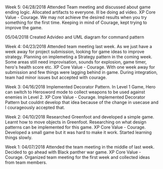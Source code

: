 Week 5:
04/28/2018 Attended Team meeting and discussed about game ending logic. Allocated artifacts to everyone. Ill be doing ad video.
XP Core Value - Courage. We may not achieve the desired results when you try something for the first time. Keeping in mind of Courage, kept trying to improve the game. 

05/04/2018 Created Advideo and UML diagram for command pattern

Week 4:
04/23/2018 Attended team meeting last week. As we just have a week away for project submission, looking for game ideas to improve strategy. Planning on implemeting a Strategy pattern in the coming week. Some areas still need improvisation, sounds for explosion, game timer, hero's health score etc.
XP Core Value - Courage. With one week away for submission and few things were lagging behind in game. During integration, team had minor issues but accepted with courage.

Week 3:
04/16/2018 Implemented Decorator Pattern. In Level 1 Game, Hero can switch to Herosword mode to collect weapons to be used against enemies in Level 2.
XP Core Value - Courage. Implemented Decorator Pattern but couldnt develop that idea because of the change in usecase and I courageously accepted that.

Week 2:
04/10/2018 Researched Greenfoot and developed a simple game. Learnt how to move objects in Greenfoot. Researching on what design patterns can be implemented for this game.
XP Core Value - Courage. Developed a small game but it was hard to make it work. Started learning things slowly. 

Week 1:
04/07/2018 Attended the team meeting in the middle of last week. Decided to go ahead with Black panther war game.
XP Core Value - Courage. Organized team meeting for the first week and collected ideas from team members.


